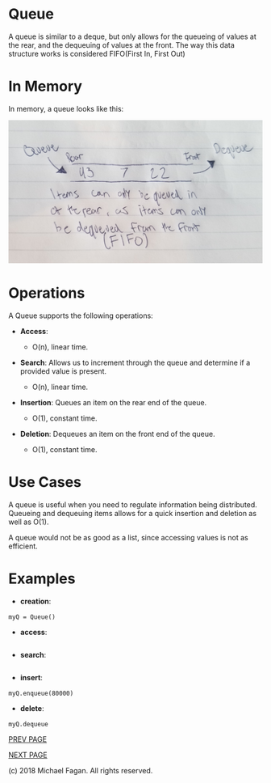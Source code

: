 # Queue

A queue is similar to a deque, but only allows for the queueing of values at the rear, and the dequeuing of values at the front. The way this data structure works is considered FIFO(First In, First Out)

# In Memory

In memory, a queue looks like this:

![Image of Queue in Memory](images/queue_memory.jpg)

# Operations

A Queue supports the following operations:

* **Access**: 
  * O(n), linear time.

* **Search**: Allows us to increment through the queue and determine if a provided value is present.
  * O(n), linear time.

* **Insertion**: Queues an item on the rear end of the queue.
  * O(1), constant time.

* **Deletion**: Dequeues an item on the front end of the queue.
  * O(1), constant time.

# Use Cases

A queue is useful when you need to regulate information being distributed. Queueing and dequeuing items allows for a quick insertion and deletion as well as O(1).

A queue would not be as good as a list, since accessing values is not as efficient.

# Examples

* **creation**:

~~~
myQ = Queue()
~~~

* **access**:

~~~

~~~

* **search**:

~~~

~~~

* **insert**:

~~~
myQ.enqueue(80000)
~~~

* **delete**:

~~~
myQ.dequeue
~~~

[PREV PAGE](binaryheap.md)

[NEXT PAGE](deque.md)

(c) 2018 Michael Fagan. All rights reserved.
